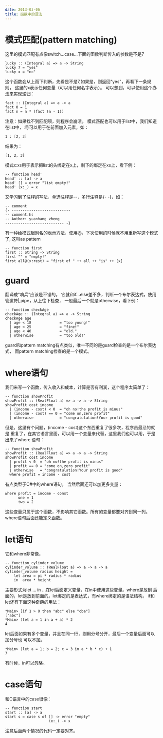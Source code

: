 ```yaml
---
date: 2013-03-06
title: 函数中的语法
---
```


模式匹配(pattern matching)
==========================

这里的模式匹配有点像switch...case...下面的函数判断传入的参数是不是7

``` {.haskell}
lucky :: (Integral a) => a -> String
lucky 7 = "yes"
lucky x = "no"
```

这个函数会从上而下判断，先看是不是7,如果是，则返回"yes"，再看下一条规则，
这里的x表示任何变量（可以用任何名字表示）。
可以想到，可以使用这个办法来实现递归：

``` {.haskell}
fact :: (Integral a) => a -> a
fact 0 = 1
fact n = n * (fact (n - 1))
```

注意：如果找不到匹配项，则程序会崩溃。
模式匹配也可以用于list中，我们知道在list中，:号可以用于在前面加入元素，如：

``` {.haskell}
1 : [2, 3]
```

结果为：

``` {.haskell}
[1, 2, 3]
```

模式x:xs用于表示把list的头绑定在x上，剩下的绑定在xs上，看下例：

``` {.haskell}
-- function head'
head' :: [a] -> a
head' [] = error "list empty!"
head' (x:_) = x
```

又学习到了注释的写法，单选注释是--，多行注释是{- -}，如：

``` {.haskell}
-- comment
{- ---------------------------
-- comment.hs 
-- Author: yuanhang zheng
--------------------------- -}
```

有一种给模式起别名的表示方法，使用@，下次使用的时候就不用重新写这个模式了,
这叫as pattern

``` {.haskell}
-- function first
first :: String -> String
first "" = "empty!"
first all@(x:rest) = "first of " ++ all ++ "is" ++ [x]
```

guard
=====

翻译成“哨兵”应该是不错的。
它就和if...else差不多，判断一个布尔表达式，使用管道符|,pipe，从上往下检查，
一般最后一个就是otherwise，看下例：

``` {.haskell}
-- function checkAge
checkAge :: (Integral a) => a -> String
checkAge age
  | age < 18             = "too young!"
  | age < 25             = "fine!"
  | age < 40             = "old."
  | otherwise            = "too old!"               
```

guard和pattern
matching有点类似，唯一不同的是guard检查的是一个布尔表达式， 而pattern
matching检查的是一个模式。

where语句
=========

我们来写一个函数，传入收入和成本，计算是否有利润，这个程序太简单了：

``` {.haskell}
-- function showProfit
showProfit :: (RealFloat a) => a -> a -> String
showProfit cost income
  | (income - cost) < 0  = "oh no!the profit is minus"
  | (income - cost) == 0 = "come on,zero profit"
  | otherwise            = "congratulation!Your profit is good"
```

但是，这里有个问题，(income -
cost)这个东西重复了很多次，程序员最忌的就是
重复了，在其它语言里面，可以用一个变量来代替，这里我们也可以用，于是出来了where
语句：

``` {.haskell}
-- function showProfit
showProfit :: (RealFloat a) => a -> a -> String
showProfit cost income
  | profit < 0  = "oh no!the profit is minus"
  | profit == 0 = "come on,zero profit"
  | otherwise   = "congratulation!Your profit is good"
  where profit = income - cost                           
```

有点类型于C\#中的where语句。 当然后面还可以加更多变量：

``` {.haskell}
where profit = income - const
      one = 1
      two = 2
```

这些变量只属于这个函数，不影响其它函数。所有的变量都要对齐到同一列。
where语句后面还能定义函数。

let语句
=======

它和where非常像，

``` {.haskell}
-- function cylinder_volume
cylinder_volume :: (RealFloat a) => a -> a -> a
cylinder_volume radius height =
    let area = pi * radius * radius
    in  area * height
```

主要形式为let ... in
...在let后面定义变量，在in中使用这些变量。where是放到
后面的，let是放到前面的。let绑定的是表达式，而where绑定的是语法结构。
if和let还有下面这种奇葩的用法：

``` {.haskell}
*Main> [if 1 > 0 then "abc" else "cba"]
["abc"]
*Main> (let a = 1 in a + a) * 2
4
```

let后面如果有多个变量，并且在同一行，则用分号分开，最后一个变量后面可以加分号也
可以不加。

``` {.haskell}
*Main> (let a = 1; b = 2; c = 3 in a * b * c) + 1
7
```

有时候，in可以忽略。

case语句
========

和C语言中的case很像：

``` {.haskell}
-- function start
start :: [a] -> a
start s = case s of [] -> error "empty"
                    (x:_) -> x
```

注意后面两个情况的代码一定要对齐。
